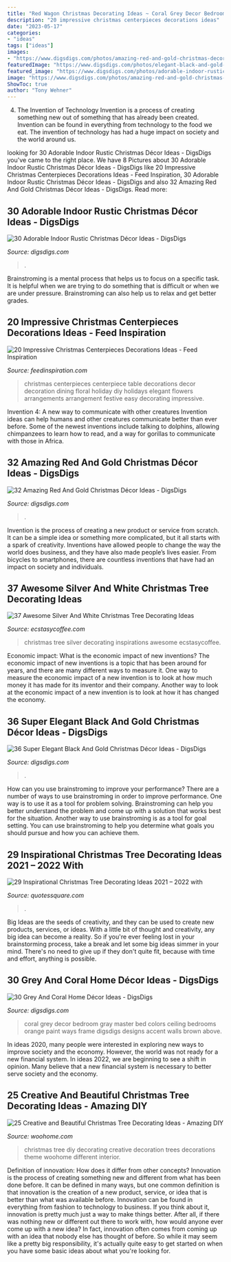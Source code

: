 ```yaml
---
title: "Red Wagon Christmas Decorating Ideas ~ Coral Grey Decor Bedroom Gray Master Bed Colors Ceiling Bedrooms Orange Paint Ways Frame Digsdigs Designs Accent Walls Brown Above"
description: "20 impressive christmas centerpieces decorations ideas"
date: "2023-05-17"
categories:
- "ideas"
tags: ["ideas"]
images:
- "https://www.digsdigs.com/photos/amazing-red-and-gold-christmas-decor-ideas-25.jpg"
featuredImage: "https://www.digsdigs.com/photos/elegant-black-and-gold-christmas-decor-ideas-37-554x738.jpg"
featured_image: "https://www.digsdigs.com/photos/adorable-indoor-rustic-christmas-decor-ideas-23-554x822.jpg"
image: "https://www.digsdigs.com/photos/amazing-red-and-gold-christmas-decor-ideas-25.jpg"
ShowToc: true
author: "Tony Wehner"
---
```



4. The Invention of Technology
Invention is a process of creating something new out of something that has already been created. Invention can be found in everything from technology to the food we eat. The invention of technology has had a huge impact on society and the world around us.

	

		
looking for 30 Adorable Indoor Rustic Christmas Décor Ideas - DigsDigs you've came to the right place. We have 8 Pictures about 30 Adorable Indoor Rustic Christmas Décor Ideas - DigsDigs like 20 Impressive Christmas Centerpieces Decorations Ideas - Feed Inspiration, 30 Adorable Indoor Rustic Christmas Décor Ideas - DigsDigs and also 32 Amazing Red And Gold Christmas Décor Ideas - DigsDigs. Read more:
		
    
## 30 Adorable Indoor Rustic Christmas Décor Ideas - DigsDigs

<img loading=lazy src="https://www.digsdigs.com/photos/adorable-indoor-rustic-christmas-decor-ideas-23-554x822.jpg" onerror="this.onerror=null;this.src='https://tse3.mm.bing.net/th?id=OIP.lUWRELwSnO-R2kR-ucoOjAHaK_&amp;pid=15.1';" alt="30 Adorable Indoor Rustic Christmas Décor Ideas - DigsDigs">

_Source: digsdigs.com_

>. 

	

Brainstroming is a mental process that helps us to focus on a specific task. It is helpful when we are trying to do something that is difficult or when we are under pressure. Brainstroming can also help us to relax and get better grades.

    
## 20 Impressive Christmas Centerpieces Decorations Ideas - Feed Inspiration

<img loading=lazy src="http://feedinspiration.com/wp-content/uploads/2016/09/Easy-Centerpieces-Ideas-For-Christmas.jpg" onerror="this.onerror=null;this.src='https://tse1.mm.bing.net/th?id=OIP.hPKa4779SjPIpscvMSdX6QHaLH&amp;pid=15.1';" alt="20 Impressive Christmas Centerpieces Decorations Ideas - Feed Inspiration">

_Source: feedinspiration.com_

>christmas centerpieces centerpiece table decorations decor decoration dining floral holiday diy holidays elegant flowers arrangements arrangement festive easy decorating impressive. 

	

Invention 4: A new way to communicate with other creatures
Invention ideas can help humans and other creatures communicate better than ever before. Some of the newest inventions include talking to dolphins, allowing chimpanzees to learn how to read, and a way for gorillas to communicate with those in Africa.

    
## 32 Amazing Red And Gold Christmas Décor Ideas - DigsDigs

<img loading=lazy src="https://www.digsdigs.com/photos/amazing-red-and-gold-christmas-decor-ideas-25.jpg" onerror="this.onerror=null;this.src='https://tse1.mm.bing.net/th?id=OIP.slXgpLLSbQ6UZS7-WfBfnAAAAA&amp;pid=15.1';" alt="32 Amazing Red And Gold Christmas Décor Ideas - DigsDigs">

_Source: digsdigs.com_

>. 

	

Invention is the process of creating a new product or service from scratch. It can be a simple idea or something more complicated, but it all starts with a spark of creativity. Inventions have allowed people to change the way the world does business, and they have also made people’s lives easier. From bicycles to smartphones, there are countless inventions that have had an impact on society and individuals.

    
## 37 Awesome Silver And White Christmas Tree Decorating Ideas

<img loading=lazy src="http://i2.wp.com/www.ecstasycoffee.com/wp-content/uploads/2016/10/Silver-Sage-Christmas-Tree.jpg" onerror="this.onerror=null;this.src='https://tse3.mm.bing.net/th?id=OIP.sHyXDKL9umXU6t07tD4ugQHaOs&amp;pid=15.1';" alt="37 Awesome Silver And White Christmas Tree Decorating Ideas">

_Source: ecstasycoffee.com_

>christmas tree silver decorating inspirations awesome ecstasycoffee. 

	

Economic impact: What is the economic impact of new inventions?
The economic impact of new inventions is a topic that has been around for years, and there are many different ways to measure it. One way to measure the economic impact of a new invention is to look at how much money it has made for its inventor and their company. Another way to look at the economic impact of a new invention is to look at how it has changed the economy.

    
## 36 Super Elegant Black And Gold Christmas Décor Ideas - DigsDigs

<img loading=lazy src="https://www.digsdigs.com/photos/elegant-black-and-gold-christmas-decor-ideas-37-554x738.jpg" onerror="this.onerror=null;this.src='https://tse3.mm.bing.net/th?id=OIP.QLtUxbSqYn_cRW4GCM1o8AHaJ3&amp;pid=15.1';" alt="36 Super Elegant Black And Gold Christmas Décor Ideas - DigsDigs">

_Source: digsdigs.com_

>. 

	

How can you use brainstroming to improve your performance?
There are a number of ways to use brainstroming in order to improve performance. One way is to use it as a tool for problem solving. Brainstroming can help you better understand the problem and come up with a solution that works best for the situation. Another way to use brainstroming is as a tool for goal setting. You can use brainstroming to help you determine what goals you should pursue and how you can achieve them.

    
## 29 Inspirational Christmas Tree Decorating Ideas 2021 – 2022 With

<img loading=lazy src="https://quotessquare.com/events/wp-content/uploads/2015/11/christmas-tree-decorating-ideas-ribbon-765x1024.jpg" onerror="this.onerror=null;this.src='https://tse4.mm.bing.net/th?id=OIP.0Td-2ODNclPOQWxyrIKZigHaJ6&amp;pid=15.1';" alt="29 Inspirational Christmas Tree Decorating Ideas 2021 – 2022 with">

_Source: quotessquare.com_

>. 

	

Big Ideas are the seeds of creativity, and they can be used to create new products, services, or ideas. With a little bit of thought and creativity, any big idea can become a reality. So if you're ever feeling lost in your brainstorming process, take a break and let some big ideas simmer in your mind. There's no need to give up if they don't quite fit, because with time and effort, anything is possible.

    
## 30 Grey And Coral Home Décor Ideas - DigsDigs

<img loading=lazy src="http://www.digsdigs.com/photos/grey-and-coral-home-decor-ideas-28-554x681.jpg" onerror="this.onerror=null;this.src='https://tse4.mm.bing.net/th?id=OIP.K5KcgHF5U9md7EQE4Dk2XgHaJG&amp;pid=15.1';" alt="30 Grey And Coral Home Décor Ideas - DigsDigs">

_Source: digsdigs.com_

>coral grey decor bedroom gray master bed colors ceiling bedrooms orange paint ways frame digsdigs designs accent walls brown above. 

	

In ideas 2020, many people were interested in exploring new ways to improve society and the economy. However, the world was not ready for a new financial system. In ideas 2022, we are beginning to see a shift in opinion. Many believe that a new financial system is necessary to better serve society and the economy.

    
## 25 Creative And Beautiful Christmas Tree Decorating Ideas - Amazing DIY

<img loading=lazy src="http://www.woohome.com/wp-content/uploads/2013/12/DIY-Christmas-Tree-decoration-Ideas-25.jpg" onerror="this.onerror=null;this.src='https://tse3.mm.bing.net/th?id=OIP.5oQNBiP2iUoMSUiR6ISO8gHaLR&amp;pid=15.1';" alt="25 Creative and Beautiful Christmas Tree Decorating Ideas - Amazing DIY">

_Source: woohome.com_

>christmas tree diy decorating creative decoration trees decorations theme woohome different interior. 

	

Definition of innovation: How does it differ from other concepts?
Innovation is the process of creating something new and different from what has been done before. It can be defined in many ways, but one common definition is that innovation is the creation of a new product, service, or idea that is better than what was available before. Innovation can be found in everything from fashion to technology to business.
If you think about it, innovation is pretty much just a way to make things better. After all, if there was nothing new or different out there to work with, how would anyone ever come up with a new idea? In fact, innovation often comes from coming up with an idea that nobody else has thought of before. So while it may seem like a pretty big responsibility, it's actually quite easy to get started on when you have some basic ideas about what you're looking for.

